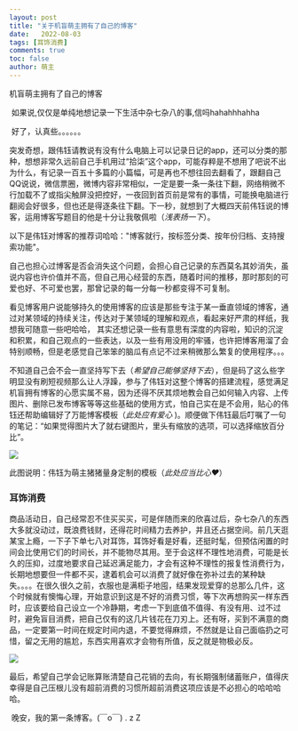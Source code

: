 ```yaml
---
layout: post
title: "关于机盲萌主拥有了自己的博客"
date:   2022-08-03
tags: [耳饰消费]
comments: true
toc: false
author: 萌主
---
```


机盲萌主拥有了自己的博客

<!-- more -->

​          如果说,仅仅是单纯地想记录一下生活中杂七杂八的事,信吗hahahhhahha

​          好了，认真些。。。。。。

​         突发奇想，跟伟钰请教说有没有什么电脑上可以记录日记的app，还可以分类的那种，想想非常久远前自己手机用过“拾柒”这个app，可能存粹是不想用了吧说不出为什么，有记录一百五十多篇的小篇幅，可是再也不想往回去翻看了，跟翻自己QQ说说，微信票圈，微博内容非常相似，一定是要一条一条往下翻，网络稍微不行加载不了或指尖触屏没把控好，一夜回到首页前是常有的事情，可能换电脑进行翻阅会好很多，但也还是得逐条往下翻。下一秒，就想到了大概四天前伟钰说的博客，运用博客写题目的他是十分让我敬佩啦（*浅表扬一下*）。

​        以下是伟钰对博客的推荐词哈哈："博客就行，按标签分类、按年份归档、支持搜索功能"。

​       自己也担心过博客是否会消失这个问题，会担心自己记录的东西莫名其妙消失，虽说内容也许价值并不高，但自己用心经营的东西，随着时间的推移，那时那刻的可爱也好、不可爱也罢，那曾记录的每一分每一秒都变得不可复制。

​      看见博客用户说能够持久的使用博客的应该是那些专注于某一垂直领域的博客，通过对某领域的持续关注，传达对于某领域的理解和观点，看起来好严肃的样纸，我想我可随意一些吧哈哈， 其实还想记录一些有意思有深度的内容啦，知识的沉淀和积累，和自己观点的一些表达，以及一些有用没用的牢骚，也许把博客用溜了会特别顺畅，但是老感觉自己笨笨的脑瓜有点记不过来稍微那么繁复的使用程序。。。

​      不知道自己会不会一直坚持写下去（*希望自己能够坚持下去*），但是码了这么些字明显没有刷短视频那么让人浮躁，参与了伟钰对这整个博客的搭建流程，感觉满足机盲拥有博客的心愿实属不易，因为还得不厌其烦地教会自己如何输入内容、上传图片、删除已发布博客等等这些基础的使用方式，怕自己实在是不会用，贴心的伟钰还帮助编辑好了万能博客模板（*此处应有爱心* )。顺便做下伟钰最后叮嘱了一句的笔记：“如果觉得图片大了就右键图片，里头有缩放的选项，可以选择缩放百分比”。

![](https://hypofish-crowdfunding.oss-cn-shanghai.aliyuncs.com/yjblog/微信图片_20220803223227.jpg)

此图说明：伟钰为萌主猪猪量身定制的模板（*此处应当比心♥*）

### 耳饰消费

​        商品活动日，自己经常忍不住买买买，可是伴随而来的欣喜过后，杂七杂八的东西大多就没动过，既浪费钱财，还得花时间精力去养护，并且还占据空间。前几天逛某宝上瘾，一下子下单七八对耳饰，耳饰好看是好看，还挺时髦，但预估闲置的时间会比使用它们的时间长，并不能物尽其用。至于会这样不理性地消费，可能是长久的压抑，过度地要求自己延迟满足能力，才会有这种不理性的报复性消费行为，长期地想要但一件都不买，逮着机会可以消费了就好像在弥补过去的某种缺失。。。。在很久很久之前，衣服也是满柜子地囤，结果发现爱穿的总那么几件，这个时候就有懊悔心理，开始意识到这是不好的消费习惯，等下次再想购买一样东西时，应该要给自己设立一个冷静期，考虑一下到底值不值得、有没有用、过不过时，避免盲目消费，把自己仅有的这几片钱花在刀刃上。还有呀，买到不满意的商品，一定要第一时间在规定时间内退，不要觉得麻烦，不然就是让自己面临扔之可惜，留之无用的尴尬，东西实用喜欢才会物有所值，反之就是物极必反。

![](https://hypofish-crowdfunding.oss-cn-shanghai.aliyuncs.com/yjblog/微信图片_20220803222421.jpg)

​        最后，希望自己学会记账算账清楚自己花销的去向，有长期强制储蓄账户，值得庆幸得是自己压根儿没有超前消费的习惯所超前消费这项应该是不必担心的哈哈哈哈。

​        晚安，我的第一条博客。(￣o￣) . z Z















